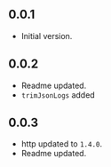## 0.0.1

- Initial version.

## 0.0.2

- Readme updated.
- `trimJsonLogs` added

## 0.0.3

- http updated to `1.4.0`.
- Readme updated.